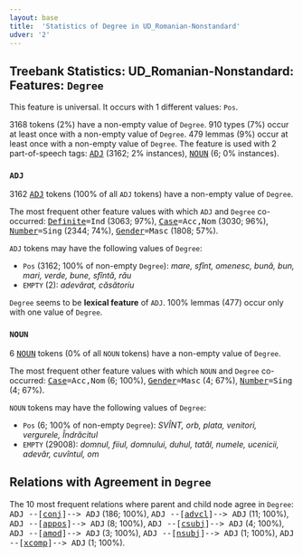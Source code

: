 ```yaml
---
layout: base
title:  'Statistics of Degree in UD_Romanian-Nonstandard'
udver: '2'
---
```


## Treebank Statistics: UD_Romanian-Nonstandard: Features: `Degree`

This feature is universal.
It occurs with 1 different values: `Pos`.

3168 tokens (2%) have a non-empty value of `Degree`.
910 types (7%) occur at least once with a non-empty value of `Degree`.
479 lemmas (9%) occur at least once with a non-empty value of `Degree`.
The feature is used with 2 part-of-speech tags: <tt><a href="ro_nonstandard-pos-ADJ.html">ADJ</a></tt> (3162; 2% instances), <tt><a href="ro_nonstandard-pos-NOUN.html">NOUN</a></tt> (6; 0% instances).

### `ADJ`

3162 <tt><a href="ro_nonstandard-pos-ADJ.html">ADJ</a></tt> tokens (100% of all `ADJ` tokens) have a non-empty value of `Degree`.

The most frequent other feature values with which `ADJ` and `Degree` co-occurred: <tt><a href="ro_nonstandard-feat-Definite.html">Definite</a></tt><tt>=Ind</tt> (3063; 97%), <tt><a href="ro_nonstandard-feat-Case.html">Case</a></tt><tt>=Acc,Nom</tt> (3030; 96%), <tt><a href="ro_nonstandard-feat-Number.html">Number</a></tt><tt>=Sing</tt> (2344; 74%), <tt><a href="ro_nonstandard-feat-Gender.html">Gender</a></tt><tt>=Masc</tt> (1808; 57%).

`ADJ` tokens may have the following values of `Degree`:

* `Pos` (3162; 100% of non-empty `Degree`): <em>mare, sfînt, omenesc, bună, bun, mari, verde, bune, sfîntă, rău</em>
* `EMPTY` (2): <em>adevărat, căsătoriu</em>

`Degree` seems to be **lexical feature** of `ADJ`. 100% lemmas (477) occur only with one value of `Degree`.

### `NOUN`

6 <tt><a href="ro_nonstandard-pos-NOUN.html">NOUN</a></tt> tokens (0% of all `NOUN` tokens) have a non-empty value of `Degree`.

The most frequent other feature values with which `NOUN` and `Degree` co-occurred: <tt><a href="ro_nonstandard-feat-Case.html">Case</a></tt><tt>=Acc,Nom</tt> (6; 100%), <tt><a href="ro_nonstandard-feat-Gender.html">Gender</a></tt><tt>=Masc</tt> (4; 67%), <tt><a href="ro_nonstandard-feat-Number.html">Number</a></tt><tt>=Sing</tt> (4; 67%).

`NOUN` tokens may have the following values of `Degree`:

* `Pos` (6; 100% of non-empty `Degree`): <em>SVÎNT, orb, plata, venitori, vergurele, Îndrăcitul</em>
* `EMPTY` (29008): <em>domnul, fiiul, domnului, duhul, tatăl, numele, ucenicii, adevăr, cuvîntul, om</em>

## Relations with Agreement in `Degree`

The 10 most frequent relations where parent and child node agree in `Degree`:
<tt>ADJ --[<tt><a href="ro_nonstandard-dep-conj.html">conj</a></tt>]--> ADJ</tt> (186; 100%),
<tt>ADJ --[<tt><a href="ro_nonstandard-dep-advcl.html">advcl</a></tt>]--> ADJ</tt> (11; 100%),
<tt>ADJ --[<tt><a href="ro_nonstandard-dep-appos.html">appos</a></tt>]--> ADJ</tt> (8; 100%),
<tt>ADJ --[<tt><a href="ro_nonstandard-dep-csubj.html">csubj</a></tt>]--> ADJ</tt> (4; 100%),
<tt>ADJ --[<tt><a href="ro_nonstandard-dep-amod.html">amod</a></tt>]--> ADJ</tt> (3; 100%),
<tt>ADJ --[<tt><a href="ro_nonstandard-dep-nsubj.html">nsubj</a></tt>]--> ADJ</tt> (1; 100%),
<tt>ADJ --[<tt><a href="ro_nonstandard-dep-xcomp.html">xcomp</a></tt>]--> ADJ</tt> (1; 100%).

